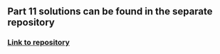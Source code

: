 ## Part 11 solutions can be found in the separate repository

### [Link to repository](https://github.com/sambbaahh/fullstackopen-part11)
